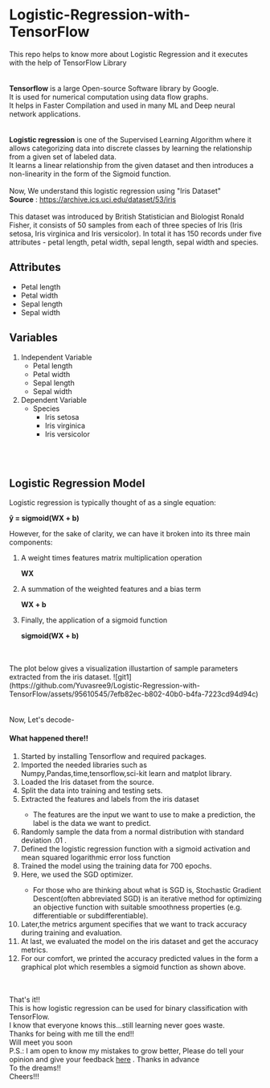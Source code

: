 # Logistic-Regression-with-TensorFlow
This repo helps to know more about Logistic Regression and it executes with the help of TensorFlow Library <br><br><br>
<b>Tensorflow</b> is a large Open-source Software library by Google.
<br>It is used for numerical computation using data flow graphs.
<br>It helps in Faster Compilation and used in many ML and Deep neural network applications.
<br><br><br>
<b>Logistic regression</b> is one of the Supervised Learning Algorithm where it allows categorizing data into discrete classes by learning the relationship from a given set of labeled data.<br> It learns a linear relationship from the given dataset and then introduces a non-linearity in the form of the Sigmoid function. 
<br><br>
Now, We understand this logistic regression using "Iris Dataset"
<br> <b>Source</b> : https://archive.ics.uci.edu/dataset/53/iris
<br><br>
This dataset was introduced by British Statistician and Biologist Ronald Fisher, it consists of 50 samples from each of three species of Iris (Iris setosa, Iris virginica and Iris versicolor). In total it has 150 records under five attributes - petal length, petal width, sepal length, sepal width and species.
<!DOCTYPE html>
<html>

<body>
    <h2>Attributes</h2>
    <ul>
        <li>Petal length</li>
        <li>Petal width</li>
        <li>Sepal length</li>
        <li>Sepal width</li>
    </ul>
    <h2>Variables</h2>
    <ol>
        <li>Independent Variable
            <ul>
                <li>Petal length</li>
                <li>Petal width</li>
                <li>Sepal length</li>
                <li>Sepal width</li>
            </ul>
        </li>
        <li>Dependent Variable
            <ul>
                <li>Species
                    <ul>
                        <li>Iris setosa</li>
                        <li>Iris virginica</li>
                        <li>Iris versicolor</li>
                    </ul>
                </li>
            </ul>
        </li>
    </ol>
</body>
</html>

<br><br>
<!DOCTYPE html>
<html>

<body>
    <h2>Logistic Regression Model</h2>
    <p>Logistic regression is typically thought of as a single equation:</p>
    <p><strong>ŷ = sigmoid(WX + b)</strong></p>
    <p>However, for the sake of clarity, we can have it broken into its three main components:</p>
    <ol>
        <li>A weight times features matrix multiplication operation
            <p><strong>WX</strong></p>
        </li>
        <li>A summation of the weighted features and a bias term
            <p><strong>WX + b</strong></p>
        </li>
        <li>Finally, the application of a sigmoid function
            <p><strong>sigmoid(WX + b)</strong></p>
        </li>
    </ol>

</body>
</html>
<br><br>
The plot below gives a visualization illustartion of sample parameters extracted from the iris dataset. 
![git1](https://github.com/Yuvasree9/Logistic-Regression-with-TensorFlow/assets/95610545/7efb82ec-b802-40b0-b4fa-7223cd94d94c)
<br><br><br>
Now, Let's decode-
<h4>What happened there!!</h4>
<body>
    <ol>
        <li>Started by installing Tensorflow and required packages.</li>
        <li>Imported the needed libraries such as Numpy,Pandas,time,tensorflow,sci-kit learn and matplot library.</li>
        <li>Loaded the Iris dataset from the source. </li>
        <li>Split the data into training and testing sets.</li>
        <li>Extracted the features and labels from the iris dataset</li>
        <ul>
            <li>The features are the input we want to use to make a prediction, the label is the data we want to predict.</li></ul>
        <li>Randomly sample the data from a normal distribution with standard deviation .01 .</li>
        <li>Defined the logistic regression function with a sigmoid activation and mean squared logarithmic error loss function</li>
        <li>Trained the model using the training data for 700 epochs.</li> 
        <li>Here, we used the SGD optimizer.</li>
        <ul>
            <li>For those who are thinking about what is SGD is, Stochastic Gradient Descent(often abbreviated SGD) is an iterative method for optimizing an objective function with suitable smoothness properties (e.g. differentiable or subdifferentiable).</li></ul>
        <li>Later,the metrics argument specifies that we want to track accuracy during training and evaluation.</li>
        <li>At last, we evaluated the model on the iris dataset and get the accuracy metrics.</li>
        <li>For our comfort, we printed the accuracy predicted values in the form a graphical plot which resembles a sigmoid function as shown above.</li>
    </ol>
</body>
<br><br>
That's it!!
<br>This is how logistic regression can be used for binary classification with TensorFlow.<br>I know that everyone knows this...still learning never goes waste.<br>Thanks for being with me till the end!!<br> Will meet you soon
            <br>P.S.: I am open to know my mistakes to grow better, Please do tell your opinion and give your feedback <a href="mailto:yuvasree.t9@gmail.com">here</a> . Thanks in advance<br>To the dreams!!<br>Cheers!!!

